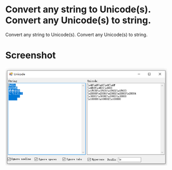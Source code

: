 # Convert any string to Unicode(s). Convert any Unicode(s) to string.
Convert any string to Unicode(s). Convert any Unicode(s) to string.
# Screenshot
![image](./Screenshot/Screenshot_2022-5-11.png)
